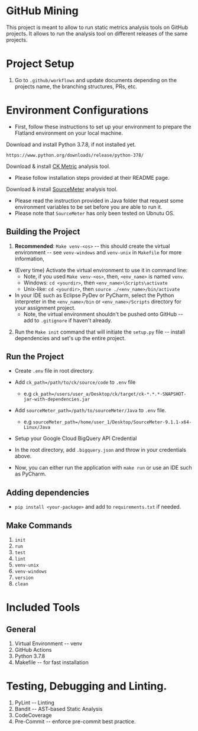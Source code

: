 # GitHub Mining

This project is meant to allow to run static metrics analysis tools on GitHub projects.
It allows to run the analysis tool on different releases of the same projects.

# Project Setup
1. Go to `.github/workflows` and update documents depending on the projects name, the branching structures, PRs, etc.

# Environment Configurations
- First, follow these instructions to set up your environment to prepare the Flatland environment on your local machine.

Download and install Python 3.7.8, if not installed yet.
```
https://www.python.org/downloads/release/python-378/
```
Download & install [CK Metric](https://github.com/mauricioaniche/ck) analysis tool. 
* Please follow installation steps provided at their README page. 

Download & install [SourceMeter](https://www.sourcemeter.com/) analysis tool.
* Please read the instruction provided in Java folder that request some environment variables to be set before you are 
able to run it. 
* Please note that `SourceMeter` has only been tested on Ubnutu OS.


## Building the Project
1. **Recommended**: `Make venv-<os>` -- this should create the virtual environment -- see `venv-windows` and `venv-unix` in `Makefile` for more information,
  - (Every time) Activate the virtual environment to use it in command line:
    - Note, if you used `Make venv-<os>`, then, `<env_name>` is named `venv`.
    - Windows: `cd <yourdir>`, then `<env_name>\Scripts\activate`
    - Unix-like: `cd <yourdir>`, then `source ./<env_name>/bin/activate`
  - In your IDE such as Eclipse PyDev or PyCharm, select the Python interpreter in the
    `<env_name>/bin` or `<env_name>/Scripts` directory for your assignment project.
    - Note, the virtual environment shouldn't be pushed onto GitHub -- add to `.gitignore` if haven't already.
2. Run the `Make init` command that will initiate the `setup.py` file -- install dependencies and set's up the entire project.

## Run the Project
- Create `.env` file in root directory.
- Add `ck_path=/path/to/ck/source/code` to `.env` file
    - e.g `ck_path=/users/user_a/Desktop/ck/target/ck-*.*.*-SNAPSHOT-jar-with-dependencies.jar`

- Add `sourceMeter_path=/path/to/sourceMeter/Java` to `.env` file.
    - e.g `sourceMeter_path=/home/user_1/Desktop/SourceMeter-9.1.1-x64-Linux/Java`
    
- Setup your Google Cloud BigQuery API Credential
- In the root directory, add `.bigquery.json` and throw in your credentials above.
- Now, you can either run the application with `make run` or use an IDE such as PyCharm.

## Adding dependencies
- `pip install <your-package>` and add to `requirements.txt` if needed.

## Make Commands
1. `init`
2. `run`
3. `test`
4. `lint`
5. `venv-unix`
6. `venv-windows`
7. `version`
8. `clean`

# Included Tools
## General
1. Virtual Environment -- venv
2. GitHub Actions
3. Python 3.7.8
4. Makefile -- for fast installation

# Testing, Debugging and Linting.
1. PyLint -- Linting
2. Bandit -- AST-based Static Analysis
3. CodeCoverage
4. Pre-Commit -- enforce pre-commit best practice.
